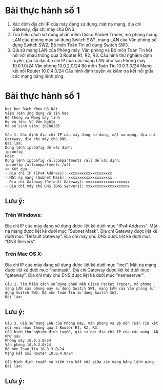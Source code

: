 # Bài thực hành số 1
1. Xác định địa chỉ IP của máy đang sử dụng, mặt nạ mạng, địa chỉ Gateway, địa chỉ máy chủ DNS.
2. Tìm hiểu cách sử dụng phần mềm Cisco Packet Tracer, mô phỏng 
mạng LAN của phòng máy sử dụng Switch SW1, 
mạng LAN của Văn phòng sử dụng Switch SW2, 
Bộ môn Toán Tin sử dụng Switch SW3.
3. Giả sử mạng LAN của Phòng máy, Văn phòng và Bộ môn Toán Tin kết nối với nhau thông qua 3 Router R1, R2, R3. 
Cấu hình thử nghiệm định tuyến, giả sử dải địa chỉ IP của các mạng LAN như sau
Phòng máy 10.0.1.0/24
Văn phòng 10.0.2.0/24
Bộ môn Toán Tin 10.0.3.0/24
Mạng kết nối Router 10.0.4.0/24
Cấu hình định tuyến và kiểm tra kết nối giữa các mạng bằng lệnh ping.
# Bài thực hành số 1

```
Đại học Bách Khoa Hà Nội
Viện Toán ứng dụng và Tin học
Hệ thống và Mạng máy tính
Họ và tên: Vũ Văn Nghĩa 
Mã số sinh viên: 20206205 
```

```
Câu 1. Xác định địa chỉ IP của máy đang sử dụng, mặt nạ mạng, địa chỉ Gateway, địa chỉ máy chủ DNS. 
Bài làm:
Dùng lệnh ipconfig để xác định:
ipconfig
Hoặc
Dùng lệnh ipconfig /allcompartments /all để xác định:
ipconfig /allcompartments /all
=> Kết quả:
- Địa chỉ IP (IPv4 Address): xxxxxxxxxxxxxxxxxxxx
- Mặt nạ mạng (Subnet Mask): xxxxxxxxxxxxxxxxxxxx
- Địa chỉ Gateway (Default Gateway): xxxxxxxxxxxxxxxxxxxx
- Địa chỉ máy chủ DNS (DNS Servers): xxxxxxxxxxxxxxxxxxxx
```

## Lưu ý:
### Trên Windows:
Địa chỉ IP của máy đang sử dụng được liệt kê dưới mục "IPv4 Address".
Mặt nạ mạng được liệt kê dưới mục "Subnet Mask".
Địa chỉ Gateway được liệt kê dưới mục "Default Gateway".
Địa chỉ máy chủ DNS được liệt kê dưới mục "DNS Servers".
### Trên Mac OS X:
Địa chỉ IP của máy đang sử dụng được liệt kê dưới mục "inet".
Mặt nạ mạng được liệt kê dưới mục "netmask".
Địa chỉ Gateway được liệt kê dưới mục "gateway".
Địa chỉ máy chủ DNS được liệt kê dưới mục "nameserver".

```
Câu 2. Tìm hiểu cách sử dụng phần mềm Cisco Packet Tracer, mô phỏng mạng LAN của phòng máy sử dụng Switch SW1, mạng LAN của Văn phòng sử dụng Switch SW2, Bộ môn Toán Tin sử dụng Switch SW3. 
Bài làm:
```

## Lưu ý:

```
Câu 3. Giả sử mạng LAN của Phòng máy, Văn phòng và Bộ môn Toán Tin kết nối với nhau thông qua 3 Router R1, R2, R3. 
Cấu hình thử nghiệm định tuyến, giả sử dải địa chỉ IP của các mạng LAN như sau
Phòng máy 10.0.1.0/24
Văn phòng 10.0.2.0/24
Bộ môn Toán Tin 10.0.3.0/24
Mạng kết nối Router 10.0.4.0/24

Cấu hình định tuyến và kiểm tra kết nối giữa các mạng bằng lệnh ping.
Bài làm:
```

## Lưu ý:
